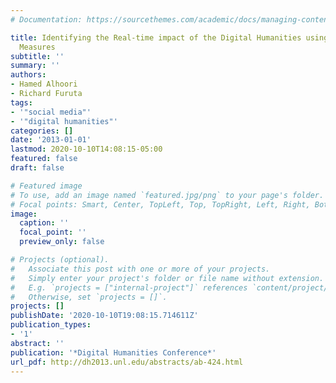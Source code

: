 ```yaml
---
# Documentation: https://sourcethemes.com/academic/docs/managing-content/

title: Identifying the Real-time impact of the Digital Humanities using Social Media
  Measures
subtitle: ''
summary: ''
authors:
- Hamed Alhoori
- Richard Furuta
tags:
- '"social media"'
- '"digital humanities"'
categories: []
date: '2013-01-01'
lastmod: 2020-10-10T14:08:15-05:00
featured: false
draft: false

# Featured image
# To use, add an image named `featured.jpg/png` to your page's folder.
# Focal points: Smart, Center, TopLeft, Top, TopRight, Left, Right, BottomLeft, Bottom, BottomRight.
image:
  caption: ''
  focal_point: ''
  preview_only: false

# Projects (optional).
#   Associate this post with one or more of your projects.
#   Simply enter your project's folder or file name without extension.
#   E.g. `projects = ["internal-project"]` references `content/project/deep-learning/index.md`.
#   Otherwise, set `projects = []`.
projects: []
publishDate: '2020-10-10T19:08:15.714611Z'
publication_types:
- '1'
abstract: ''
publication: '*Digital Humanities Conference*'
url_pdf: http://dh2013.unl.edu/abstracts/ab-424.html
---
```

